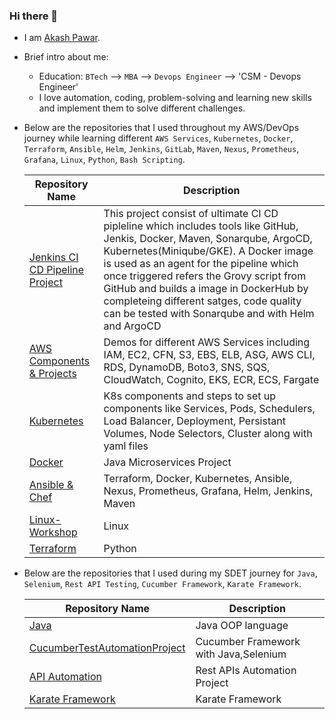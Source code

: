### Hi there 👋

- I am [Akash Pawar](https://www.linkedin.com/in/akashpawar/).

- Brief intro about me:
  * Education: `BTech` -->  `MBA` --> `Devops Engineer` --> 'CSM - Devops Engineer'
  * I love automation, coding, problem-solving and learning new skills and implement them to solve different challenges.
  
- Below are the repositories that I used throughout my AWS/DevOps journey while learning different `AWS Services`, `Kubernetes`, `Docker`, `Terraform`, `Ansible`, `Helm`, `Jenkins`, `GitLab`, `Maven`, `Nexus`, `Prometheus`, `Grafana`, `Linux`, `Python`, `Bash Scripting`.

  | Repository Name | Description  |
  | ------ | ------ |
  | [Jenkins CI CD Pipeline Project](https://github.com/akash-p-07/Jenkins-CI-CD-Pipeline.git) | This project consist of ultimate CI CD pipleline which includes tools like GitHub, Jenkis, Docker, Maven, Sonarqube, ArgoCD, Kubernetes(Miniqube/GKE). A Docker image is used as an agent for the pipeline which once triggered refers the Grovy script from GitHub and builds a image in DockerHub by completeing different satges, code quality can be tested with Sonarqube and with Helm and ArgoCD |
  | [AWS Components & Projects](https://github.com/rumeysakdogan/AWS/tree/master/hands-on) | Demos for different AWS Services including IAM, EC2, CFN, S3, EBS, ELB, ASG, AWS CLI, RDS, DynamoDB, Boto3, SNS, SQS, CloudWatch, Cognito, EKS, ECR, ECS, Fargate |
  | [Kubernetes](https://github.com/akash-p-07/Kubernetes.git) | K8s components and steps to set up components like Services, Pods, Schedulers, Load Balancer, Deployment, Persistant Volumes, Node Selectors, Cluster along with yaml files |
  | [Docker](https://github.com/rumeysakdogan/petclinic-microservices-with-db) | Java Microservices Project|
  | [Ansible & Chef ](https://github.com/rumeysakdogan/DevOps_Workshop/tree/master/hands-on) | Terraform, Docker, Kubernetes, Ansible, Nexus, Prometheus, Grafana, Helm, Jenkins, Maven |
  | [Linux-Workshop](https://github.com/rumeysakdogan/Linux-Workshop) | Linux |
  | [Terraform](https://github.com/rumeysakdogan/Python_Workshop) | Python |
  
- Below are the repositories that I used during my SDET journey for `Java`, `Selenium`, `Rest API Testing`, `Cucumber Framework`, `Karate Framework`.
  
  | Repository Name | Description  |
  | ------ | ------ |
  | [Java](https://github.com/rumeysakdogan/Java) | Java OOP language |
  | [CucumberTestAutomationProject](https://github.com/rumeysakdogan/CucumberTestAutomationProject) | Cucumber Framework with Java,Selenium |
  | [API Automation](https://github.com/rumeysakdogan/RestAssured-Framework) | Rest APIs Automation Project|
  | [Karate Framework](https://github.com/rumeysakdogan/KarateStarterProject) | Karate Framework|


